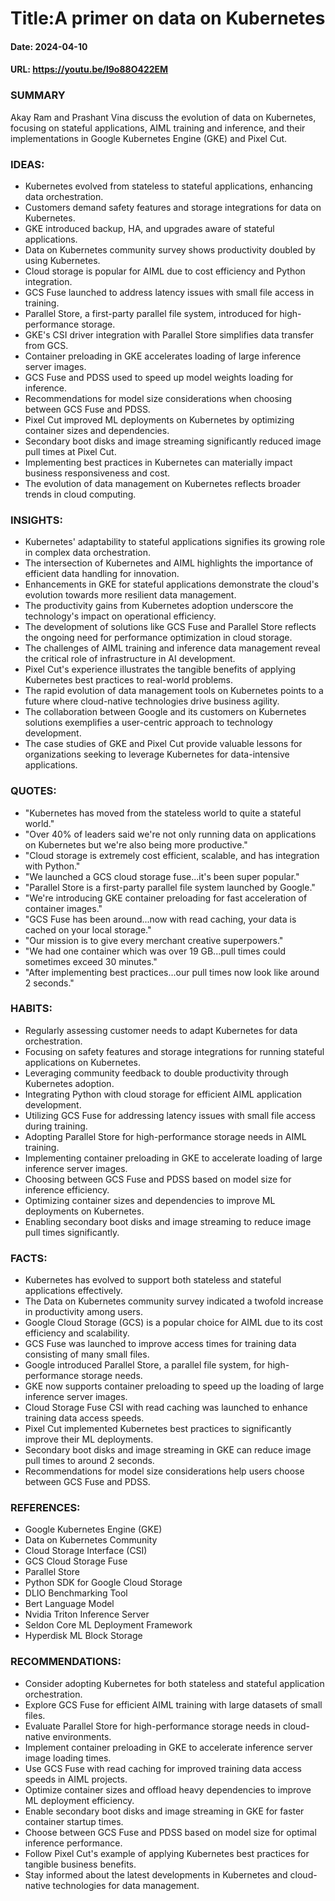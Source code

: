 # Title:A primer on data on Kubernetes
#### Date: 2024-04-10
#### URL: https://youtu.be/l9o88O422EM



### SUMMARY

Akay Ram and Prashant Vina discuss the evolution of data on Kubernetes, focusing on stateful applications, AIML training and inference, and their implementations in Google Kubernetes Engine (GKE) and Pixel Cut.

### IDEAS:

- Kubernetes evolved from stateless to stateful applications, enhancing data orchestration.
- Customers demand safety features and storage integrations for data on Kubernetes.
- GKE introduced backup, HA, and upgrades aware of stateful applications.
- Data on Kubernetes community survey shows productivity doubled by using Kubernetes.
- Cloud storage is popular for AIML due to cost efficiency and Python integration.
- GCS Fuse launched to address latency issues with small file access in training.
- Parallel Store, a first-party parallel file system, introduced for high-performance storage.
- GKE's CSI driver integration with Parallel Store simplifies data transfer from GCS.
- Container preloading in GKE accelerates loading of large inference server images.
- GCS Fuse and PDSS used to speed up model weights loading for inference.
- Recommendations for model size considerations when choosing between GCS Fuse and PDSS.
- Pixel Cut improved ML deployments on Kubernetes by optimizing container sizes and dependencies.
- Secondary boot disks and image streaming significantly reduced image pull times at Pixel Cut.
- Implementing best practices in Kubernetes can materially impact business responsiveness and cost.
- The evolution of data management on Kubernetes reflects broader trends in cloud computing.

### INSIGHTS:

- Kubernetes' adaptability to stateful applications signifies its growing role in complex data orchestration.
- The intersection of Kubernetes and AIML highlights the importance of efficient data handling for innovation.
- Enhancements in GKE for stateful applications demonstrate the cloud's evolution towards more resilient data management.
- The productivity gains from Kubernetes adoption underscore the technology's impact on operational efficiency.
- The development of solutions like GCS Fuse and Parallel Store reflects the ongoing need for performance optimization in cloud storage.
- The challenges of AIML training and inference data management reveal the critical role of infrastructure in AI development.
- Pixel Cut's experience illustrates the tangible benefits of applying Kubernetes best practices to real-world problems.
- The rapid evolution of data management tools on Kubernetes points to a future where cloud-native technologies drive business agility.
- The collaboration between Google and its customers on Kubernetes solutions exemplifies a user-centric approach to technology development.
- The case studies of GKE and Pixel Cut provide valuable lessons for organizations seeking to leverage Kubernetes for data-intensive applications.

### QUOTES:

- "Kubernetes has moved from the stateless world to quite a stateful world."
- "Over 40% of leaders said we're not only running data on applications on Kubernetes but we're also being more productive."
- "Cloud storage is extremely cost efficient, scalable, and has integration with Python."
- "We launched a GCS cloud storage fuse...it's been super popular."
- "Parallel Store is a first-party parallel file system launched by Google."
- "We're introducing GKE container preloading for fast acceleration of container images."
- "GCS Fuse has been around...now with read caching, your data is cached on your local storage."
- "Our mission is to give every merchant creative superpowers."
- "We had one container which was over 19 GB...pull times could sometimes exceed 30 minutes."
- "After implementing best practices...our pull times now look like around 2 seconds."

### HABITS:

- Regularly assessing customer needs to adapt Kubernetes for data orchestration.
- Focusing on safety features and storage integrations for running stateful applications on Kubernetes.
- Leveraging community feedback to double productivity through Kubernetes adoption.
- Integrating Python with cloud storage for efficient AIML application development.
- Utilizing GCS Fuse for addressing latency issues with small file access during training.
- Adopting Parallel Store for high-performance storage needs in AIML training.
- Implementing container preloading in GKE to accelerate loading of large inference server images.
- Choosing between GCS Fuse and PDSS based on model size for inference efficiency.
- Optimizing container sizes and dependencies to improve ML deployments on Kubernetes.
- Enabling secondary boot disks and image streaming to reduce image pull times significantly.

### FACTS:

- Kubernetes has evolved to support both stateless and stateful applications effectively.
- The Data on Kubernetes community survey indicated a twofold increase in productivity among users.
- Google Cloud Storage (GCS) is a popular choice for AIML due to its cost efficiency and scalability.
- GCS Fuse was launched to improve access times for training data consisting of many small files.
- Google introduced Parallel Store, a parallel file system, for high-performance storage needs.
- GKE now supports container preloading to speed up the loading of large inference server images.
- Cloud Storage Fuse CSI with read caching was launched to enhance training data access speeds.
- Pixel Cut implemented Kubernetes best practices to significantly improve their ML deployments.
- Secondary boot disks and image streaming in GKE can reduce image pull times to around 2 seconds.
- Recommendations for model size considerations help users choose between GCS Fuse and PDSS.

### REFERENCES:

- Google Kubernetes Engine (GKE)
- Data on Kubernetes Community
- Cloud Storage Interface (CSI)
- GCS Cloud Storage Fuse
- Parallel Store
- Python SDK for Google Cloud Storage
- DLIO Benchmarking Tool
- Bert Language Model
- Nvidia Triton Inference Server
- Seldon Core ML Deployment Framework
- Hyperdisk ML Block Storage

### RECOMMENDATIONS:

- Consider adopting Kubernetes for both stateless and stateful application orchestration.
- Explore GCS Fuse for efficient AIML training with large datasets of small files.
- Evaluate Parallel Store for high-performance storage needs in cloud-native environments.
- Implement container preloading in GKE to accelerate inference server image loading times.
- Use GCS Fuse with read caching for improved training data access speeds in AIML projects.
- Optimize container sizes and offload heavy dependencies to improve ML deployment efficiency.
- Enable secondary boot disks and image streaming in GKE for faster container startup times.
- Choose between GCS Fuse and PDSS based on model size for optimal inference performance.
- Follow Pixel Cut's example of applying Kubernetes best practices for tangible business benefits.
- Stay informed about the latest developments in Kubernetes and cloud-native technologies for data management.